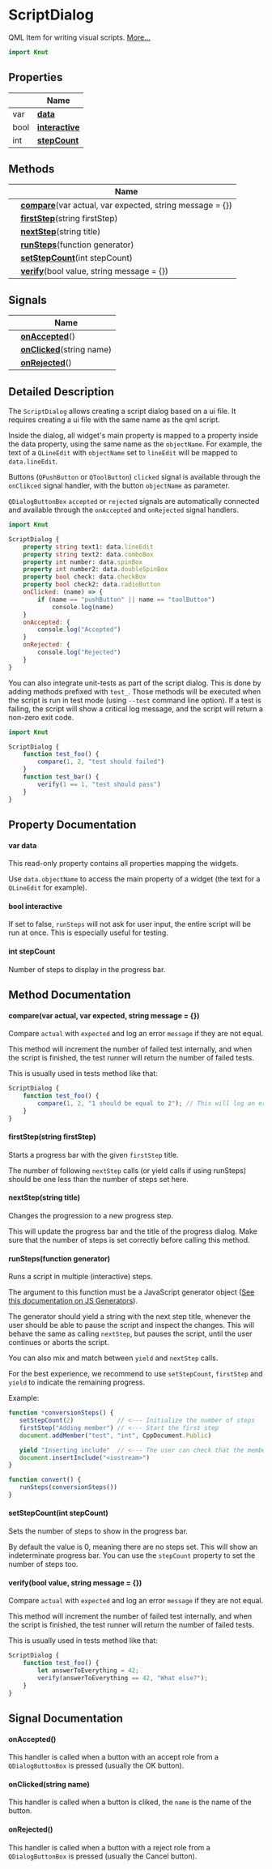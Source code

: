 # ScriptDialog

QML Item for writing visual scripts. [More...](#detailed-description)

```qml
import Knut
```

## Properties

| | Name |
|-|-|
|var|**[data](#data)**|
|bool|**[interactive](#interactive)**|
|int|**[stepCount](#stepCount)**|

## Methods

| | Name |
|-|-|
||**[compare](#compare)**(var actual, var expected, string message = {})|
||**[firstStep](#firstStep)**(string firstStep)|
||**[nextStep](#nextStep)**(string title)|
||**[runSteps](#runSteps)**(function generator)|
||**[setStepCount](#setStepCount)**(int stepCount)|
||**[verify](#verify)**(bool value, string message = {})|

## Signals

| | Name |
|-|-|
||**[onAccepted](#onAccepted)**()|
||**[onClicked](#onClicked)**(string name)|
||**[onRejected](#onRejected)**()|

## Detailed Description

The `ScriptDialog` allows creating a script dialog based on a ui file. It requires creating a ui file with the same
name as the qml script.

Inside the dialog, all widget's main property is mapped to a property inside the data property, using the same
name as the `objectName`. For example, the text of a `QLineEdit` with `objectName` set to `lineEdit` will be mapped
to `data.lineEdit`.

Buttons (`QPushButton` or `QToolButton`) `clicked` signal is available through the `onClikced` signal handler, with
the button `objectName` as parameter.

`QDialogButtonBox` `accepted` or `rejected` signals are
automatically connected and available through the `onAccepted` and `onRejected` signal handlers.

```qml
import Knut

ScriptDialog {
    property string text1: data.lineEdit
    property string text2: data.comboBox
    property int number: data.spinBox
    property int number2: data.doubleSpinBox
    property bool check: data.checkBox
    property bool check2: data.radioButton
    onClicked: (name) => {
        if (name == "pushButton" || name == "toolButton")
            console.log(name)
    }
    onAccepted: {
        console.log("Accepted")
    }
    onRejected: {
        console.log("Rejected")
    }
}
```

You can also integrate unit-tests as part of the script dialog. This is done by adding methods prefixed with `test_`.
Those methods will be executed when the script is run in test mode (using `--test` command line option). If a test is
failing, the script will show a critical log message, and the script will return a non-zero exit code.

```qml
import Knut

ScriptDialog {
    function test_foo() {
        compare(1, 2, "test should failed")
    }
    function test_bar() {
        verify(1 == 1, "test should pass")
    }
}
```

## Property Documentation

#### <a name="data"></a>var **data**

This read-only property contains all properties mapping the widgets.

Use `data.objectName` to access the main property of a widget (the text for a `QLineEdit` for example).

#### <a name="interactive"></a>bool **interactive**

If set to false, `runSteps` will not ask for user input, the entire script will be run at once.
This is especially useful for testing.

#### <a name="stepCount"></a>int **stepCount**

Number of steps to display in the progress bar.

## Method Documentation

#### <a name="compare"></a>**compare**(var actual, var expected, string message = {})

Compare `actual` with `expected` and log an error `message` if they are not equal.

This method will increment the number of failed test internally, and when the script is finished, the test runner
will return the number of failed tests.

This is usually used in tests method like that:

```qml
ScriptDialog {
    function test_foo() {
        compare(1, 2, "1 should be equal to 2"); // This will log an error
    }
}
```

#### <a name="firstStep"></a>**firstStep**(string firstStep)

Starts a progress bar with the given `firstStep` title.

The number of following `nextStep` calls (or yield calls if using runSteps) should be one less than the number of
steps set here.

#### <a name="nextStep"></a>**nextStep**(string title)

Changes the progression to a new progress step.

This will update the progress bar and the title of the progress dialog.
Make sure that the number of steps is set correctly before calling this method.

#### <a name="runSteps"></a>**runSteps**(function generator)

Runs a script in multiple (interactive) steps.

The argument to this function must be a JavaScript generator object
([See this documentation on JS
Generators](https://developer.mozilla.org/en-US/docs/Web/JavaScript/Reference/Global_Objects/Generator)).

The generator should yield a string with the next step title, whenever the user should be able to pause the script
and inspect the changes. This will behave the same as calling `nextStep`, but pauses the script, until the user
continues or aborts the script.

You can also mix and match between `yield` and `nextStep` calls.

For the best experience, we recommend to use `setStepCount`, `firstStep` and `yield` to indicate the remaining
progress.

Example:
```javascript
function *conversionSteps() {
   setStepCount(2)            // <--- Initialize the number of steps
   firstStep("Adding member") // <--- Start the first step
   document.addMember("test", "int", CppDocument.Public)

   yield "Inserting include"  // <--- The user can check that the member was inserted correctly
   document.insertInclude("<iostream>")
}

function convert() {
   runSteps(conversionSteps())
}
```

#### <a name="setStepCount"></a>**setStepCount**(int stepCount)

Sets the number of steps to show in the progress bar.

By default the value is 0, meaning there are no steps set. This will show an indeterminate progress bar. You can use
the `stepCount` property to set the number of steps too.

#### <a name="verify"></a>**verify**(bool value, string message = {})

Compare `actual` with `expected` and log an error `message` if they are not equal.

This method will increment the number of failed test internally, and when the script is finished, the test runner
will return the number of failed tests.

This is usually used in tests method like that:

```qml
ScriptDialog {
    function test_foo() {
        let answerToEverything = 42;
        verify(answerToEverything == 42, "What else?");
    }
}
```

## Signal Documentation

#### <a name="onAccepted"></a>**onAccepted**()

This handler is called when a button with an accept role from a `QDialogButtonBox` is pressed (usually the OK
button).

#### <a name="onClicked"></a>**onClicked**(string name)

This handler is called when a button is cliked, the `name` is the name of the button.

#### <a name="onRejected"></a>**onRejected**()

This handler is called when a button with a reject role from a `QDialogButtonBox` is pressed (usually the Cancel
button).
